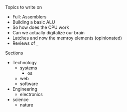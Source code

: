 Topics to write on

- Full: Assemblers
- Building a basic ALU
- So how does the CPU work
- Can we actually digitalize our brain
- Latches and now the memroy elements (opinionated)
- Reviews of _


Sections
- Technology
  - systems
    - os
  - web
  - software
- Engineering
  - electronics
- science
  - nature